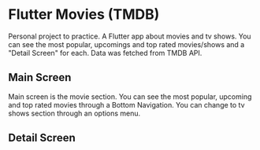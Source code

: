 # Flutter Movies (TMDB)

Personal project to practice. A Flutter app about movies and tv shows.  You can see the most popular, upcomings and top rated movies/shows and a "Detail Screen" for each. Data was fetched from TMDB API.

## Main Screen

Main screen is the movie section. You can see the most popular, upcoming and top rated movies through a Bottom Navigation. You can change to tv shows section through an options menu.

## Detail Screen
